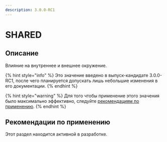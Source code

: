```yaml
---
description: 3.0.0-RC1
---
```


# SHARED

## Описание <a href="#description" id="description"></a>

Влияние на внутреннее и внешнее окружение.

{% hint style="info" %}
Это значение введено в выпуск-кандидате 3.0.0-RC1, после чего планируется допускать лишь небольшие изменения в его документации.
{% endhint %}

{% hint style="warning" %}
Для того чтобы применение этого значения было максимально эффективно, следуйте [рекомендациям по применению](shared.md#rekomendacii-po-primeneniyu).
{% endhint %}

## Рекомендации по применению <a href="#recommendations" id="recommendations"></a>

Этот раздел находится активной в разработке.
